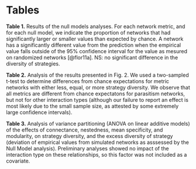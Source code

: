 
# Tables

**Table 1.** Results of the null models analyses. For each network metric,
and for each null model, we indicate the proportion of networks that had
significantly larger or smaller values than expected by chance.  A network
has a significantly different value from the prediction when the empirical
value falls outside of the 95% confidence interval for the value as mesured
on randomized networks [@flor11a]. NS: no significant difference in the
diversity of strategies.

**Table 2.** Analysis of the results presented in Fig. 2. We used a two-sampled
t-test to determine differences from chance expectations for metric networks
with either less, equal, or more strategy diversity. We observe that all
metrics are different from chance expectatons for parasitism networks, but
not for other interaction types (although our failure to report an effect
is most likely due to the small sample size, as attested by some extremely
large confidence intervals).

**Table 3.** Analysis of variance partitioning (ANOVA on linear additive
models) of the effects of connectance, nestedness, mean specificity, and
modularity, on strategy diversity, and the excess diversity of strategy
(deviation of empirical values from simulated networks as asssessed by the
Null Model analysis). Preliminary analyses showed no impact of the interaction
type on these relationships, so this factor was not included as a covariate.

